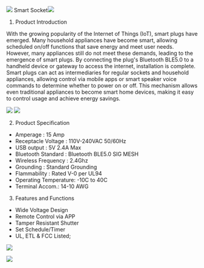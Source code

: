 ﻿![](https://m3.ypcloud.com/cms/Aspose_Words_266ce206_2ea9_41eb_be7f_bc47c59fdd3d_001_a94948b800.png) Smart Socket![](https://m3.ypcloud.com/cms/Aspose_Words_266ce206_2ea9_41eb_be7f_bc47c59fdd3d_002_b18e590467.png)

1. Product Introduction

With the growing popularity of the Internet of Things (IoT), smart plugs have emerged. Many household appliances have become smart, allowing scheduled on/off functions that save energy and meet user needs. However, many appliances still do not meet these demands, leading to the emergence of smart plugs. By connecting the plug's Bluetooth BLE5.0 to a handheld device or gateway to access the internet, installation is complete. Smart plugs can act as intermediaries for regular sockets and household appliances, allowing control via mobile apps or smart speaker voice commands to determine whether to power on or off. This mechanism allows even traditional appliances to become smart home devices, making it easy to control usage and achieve energy savings.

![](https://m3.ypcloud.com/cms/Aspose_Words_266ce206_2ea9_41eb_be7f_bc47c59fdd3d_003_78df100ee9.png) ![](https://m3.ypcloud.com/cms/Aspose_Words_266ce206_2ea9_41eb_be7f_bc47c59fdd3d_004_2be7c0b58b.png)

2. Product Specification
- Amperage : 15 Amp
- Receptacle Voltage : 110V-240VAC 50/60Hz
- USB output : 5V 2.4A Max
- Bluetooth Standard : Bluetooth BLE5.0 SIG MESH
- Wireless Frequency : 2.4Ghz
- Grounding : Standard Grounding
- Flammability : Rated V-0 per UL94
- Operating Temperature: -10C to 40C
- Terminal Accom.: 14-10 AWG
3. Features and Functions
- Wide Voltage Design
- Remote Control via APP
- Tamper Resistant Shutter
- Set Schedule/Timer
- UL, ETL & FCC Listed;


![](https://m3.ypcloud.com/cms/Aspose_Words_266ce206_2ea9_41eb_be7f_bc47c59fdd3d_005_15a1803de4.jpeg)

![](https://m3.ypcloud.com/cms/Aspose_Words_266ce206_2ea9_41eb_be7f_bc47c59fdd3d_006_26ca1b66b6.jpeg)
